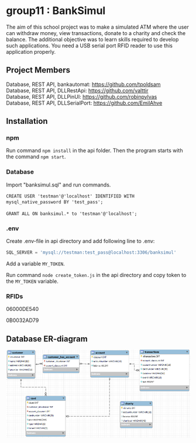 

# group11 : BankSimul



The aim of this school project was to make a simulated ATM where the user can withdraw money, view transactions, donate to a charity and check the balance. The additional objective was to learn skills required to develop such applications. You need a USB serial port RFID reader to use this application properly.



## Project Members


Database, REST API, bankautomat: https://github.com/tpoldsam <br>
Database, REST API, DLLRestApi: https://github.com/valttir <br>
Database, REST API, DLLPinUI: https://github.com/robinpylvas <br>
Database, REST API, DLLSerialPort: https://github.com/EmilAhve



## Installation


### npm

 
Run command ```npm install``` in the api folder. Then the program starts with the command ```npm start```.

 
 
### Database

 
Import "banksimul.sql" and run commands. 

```mysql
CREATE USER 'testman'@'localhost' IDENTIFIED WITH mysql_native_password BY 'test_pass';

GRANT ALL ON banksimul.* to 'testman'@'localhost';
```



### .env


Create .env-file in api directory and add following line to .env:
```javascript
SQL_SERVER = 'mysql://testman:test_pass@localhost:3306/banksimul'
```

Add a variable ```MY_TOKEN```.

Run command ```node create_token.js``` in the api directory and copy token to the ```MY_TOKEN``` variable.



### RFIDs


06000DE540

0B0032AD79



## Database ER-diagram

<img src="documents/er-diagram-database.png">
